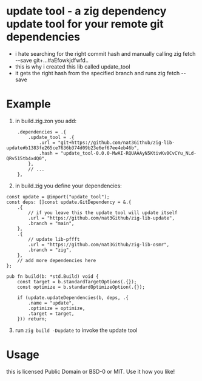 # update tool - a zig dependency update tool for your remote git dependencies
- i hate searching for the right commit hash and manually calling zig fetch --save git+...#aEfowkjdfwfd..
- this is why i created this lib called update_tool
- it gets the right hash from the specified branch and runs zig fetch --save

# Example
1. in build.zig.zon you add:
```zig
    .dependencies = .{
        .update_tool = .{
            .url = "git+https://github.com/nat3Github/zig-lib-update#b1383fe265ce7636b374d09b23e6ef67ee4eb46b",
            .hash = "update_tool-0.0.0-MwAI-RQUAAAyN5KtivKv0CvCYu_NLd-QRv515tb4xdQ0",
        },
        // ...
    },
```

2. in build.zig you define your dependencies:
```zig
const update = @import("update_tool");
const deps: []const update.GitDependency = &.{
    .{
        // if you leave this the update_tool will update itself 
        .url = "https://github.com/nat3Github/zig-lib-update",
        .branch = "main",
    },
    .{
        // update lib-pffft
        .url = "https://github.com/nat3Github/zig-lib-osmr",
        .branch = "zig",
    },
    // add more dependencies here
};

pub fn build(b: *std.Build) void {
    const target = b.standardTargetOptions(.{});
    const optimize = b.standardOptimizeOption(.{});

    if (update.updateDependencies(b, deps, .{
        .name = "update",
        .optimize = optimize,
        .target = target,
    })) return;
```


3. run `zig build -Dupdate` to invoke the update tool

# Usage
this is licensed Public Domain or BSD-0 or MIT. Use it how you like!
